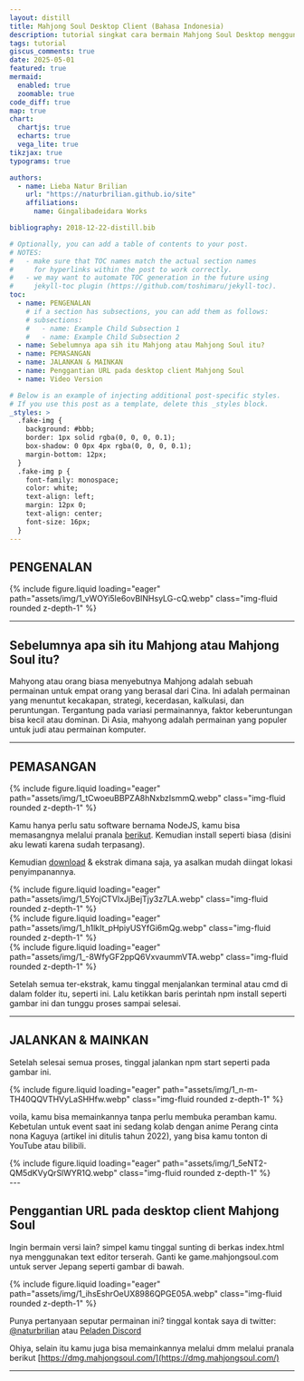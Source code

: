 ```yaml
---
layout: distill
title: Mahjong Soul Desktop Client (Bahasa Indonesia)
description: tutorial singkat cara bermain Mahjong Soul Desktop menggunakan klien tidak resmi (sudah tidak berlaku)
tags: tutorial
giscus_comments: true
date: 2025-05-01
featured: true
mermaid:
  enabled: true
  zoomable: true
code_diff: true
map: true
chart:
  chartjs: true
  echarts: true
  vega_lite: true
tikzjax: true
typograms: true

authors:
  - name: Lieba Natur Brilian
    url: "https://naturbrilian.github.io/site"
    affiliations:
      name: Gingalibadeidara Works

bibliography: 2018-12-22-distill.bib

# Optionally, you can add a table of contents to your post.
# NOTES:
#   - make sure that TOC names match the actual section names
#     for hyperlinks within the post to work correctly.
#   - we may want to automate TOC generation in the future using
#     jekyll-toc plugin (https://github.com/toshimaru/jekyll-toc).
toc:
  - name: PENGENALAN
    # if a section has subsections, you can add them as follows:
    # subsections:
    #   - name: Example Child Subsection 1
    #   - name: Example Child Subsection 2
  - name: Sebelumnya apa sih itu Mahjong atau Mahjong Soul itu?
  - name: PEMASANGAN
  - name: JALANKAN & MAINKAN
  - name: Penggantian URL pada desktop client Mahjong Soul
  - name: Video Version

# Below is an example of injecting additional post-specific styles.
# If you use this post as a template, delete this _styles block.
_styles: >
  .fake-img {
    background: #bbb;
    border: 1px solid rgba(0, 0, 0, 0.1);
    box-shadow: 0 0px 4px rgba(0, 0, 0, 0.1);
    margin-bottom: 12px;
  }
  .fake-img p {
    font-family: monospace;
    color: white;
    text-align: left;
    margin: 12px 0;
    text-align: center;
    font-size: 16px;
  }
---
```


## PENGENALAN
<div class="row mt-3">
    <div class="col-sm mt-3 mt-md-0">
        {% include figure.liquid loading="eager" path="assets/img/1_vWOYi5le6ovBINHsyLG-cQ.webp" class="img-fluid rounded z-depth-1" %}
    </div>
</div>

---

## Sebelumnya apa sih itu Mahjong atau Mahjong Soul itu? ##
Mahyong atau orang biasa menyebutnya Mahjong adalah sebuah permainan untuk empat orang yang berasal dari Cina. Ini adalah permainan yang menuntut kecakapan, strategi, kecerdasan, kalkulasi, dan peruntungan. Tergantung pada variasi permainannya, faktor keberuntungan bisa kecil atau dominan. Di Asia, mahyong adalah permainan yang populer untuk judi atau permainan komputer.

---

## PEMASANGAN ##

<div class="row mt-3">
    <div class="col-sm mt-3 mt-md-0">
        {% include figure.liquid loading="eager" path="assets/img/1_tCwoeuBBPZA8hNxbzIsmmQ.webp" class="img-fluid rounded z-depth-1" %}
    </div>
</div>

Kamu hanya perlu satu software bernama NodeJS, kamu bisa memasangnya melalui pranala [berikut](https://www.google.com/url?q=https%3A%2F%2Fnodejs.org%2Fen%2Fdownload%2Fcurrent%2F&sa=D&sntz=1&usg=AOvVaw2NBLQNRYaH0g2zYL7qEUe2). Kemudian install seperti biasa (disini aku lewati karena sudah terpasang).

Kemudian [download](https://github.com/berpergian/MahjongSoul-Dekstop) & ekstrak dimana saja, ya asalkan mudah diingat lokasi penyimpanannya.

<div class="row mt-3">
    <div class="col-sm mt-3 mt-md-0">
        {% include figure.liquid loading="eager" path="assets/img/1_5YojCTVIxJjBejTjy3z7LA.webp" class="img-fluid rounded z-depth-1" %}
    </div>
</div>

<div class="row mt-3">
    <div class="col-sm mt-3 mt-md-0">
        {% include figure.liquid loading="eager" path="assets/img/1_h1lkIt_pHpiyUSYfGi6mQg.webp" class="img-fluid rounded z-depth-1" %}
    </div>
</div>

<div class="row mt-3">
    <div class="col-sm mt-3 mt-md-0">
        {% include figure.liquid loading="eager" path="assets/img/1_-8WfyGF2ppQ6VxvaummVTA.webp" class="img-fluid rounded z-depth-1" %}
    </div>
</div>

Setelah semua ter-ekstrak, kamu tinggal menjalankan terminal atau cmd di dalam folder itu, seperti ini. Lalu ketikkan baris perintah npm install seperti gambar ini dan tunggu proses sampai selesai.

---

## JALANKAN & MAINKAN ##
Setelah selesai semua proses, tinggal jalankan npm start seperti pada gambar ini.

<div class="row mt-3">
    <div class="col-sm mt-3 mt-md-0">
        {% include figure.liquid loading="eager" path="assets/img/1_n-m-TH40QQVTHVyLaSHHfw.webp" class="img-fluid rounded z-depth-1" %}
    </div>
</div>

voila, kamu bisa memainkannya tanpa perlu membuka peramban kamu. Kebetulan untuk event saat ini sedang kolab dengan anime Perang cinta nona Kaguya (artikel ini ditulis tahun 2022), yang bisa kamu tonton di YouTube atau bilibili.

<div class="row mt-3">
    <div class="col-sm mt-3 mt-md-0">
        {% include figure.liquid loading="eager" path="assets/img/1_5eNT2-QM5dKVyQrSlWYR1Q.webp" class="img-fluid rounded z-depth-1" %}
    </div>
</div>
---

## Penggantian URL pada desktop client Mahjong Soul ##
Ingin bermain versi lain? simpel kamu tinggal sunting di berkas index.html nya menggunakan text editor terserah. Ganti ke game.mahjongsoul.com untuk server Jepang seperti gambar di bawah.

<div class="row mt-3">
    <div class="col-sm mt-3 mt-md-0">
        {% include figure.liquid loading="eager" path="assets/img/1_ihsEshrOeUX8986QPGE05A.webp" class="img-fluid rounded z-depth-1" %}
    </div>
</div>

Punya pertanyaan seputar permainan ini? tinggal kontak saya di twitter: [@naturbrilian](https://twitter.com/naturbrilian) atau [Peladen Discord](https://go.naturbrilian.my.id/discord)

Ohiya, selain itu kamu juga bisa memainkannya melalui dmm melalui pranala berikut [https://dmg.mahjongsoul.com/](https://dmg.mahjongsoul.com/)

---
